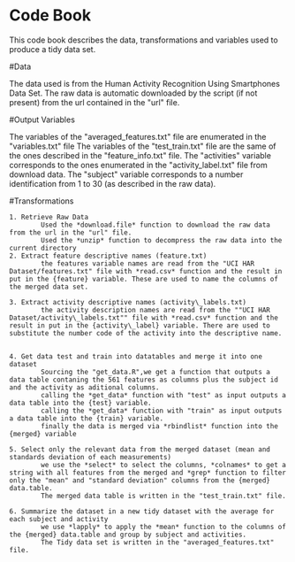 Code Book
=========
This code book describes the data, transformations and variables used to produce a tidy data set.

#Data

The data used is from the Human Activity Recognition Using Smartphones Data Set. The raw data is automatic downloaded by the script  (if not present) from the url contained in the "url" file.

#Output Variables

The variables of the  "averaged\_features.txt" file are enumerated in the "variables.txt" file
The variables of the  "test\_train.txt" file are the same of the ones described in the "feature\_info.txt" file.
The "activities"  variable corresponds to the ones enumerated in the "activity_label.txt" file from download data.
The "subject" variable corresponds to a number identification from 1 to 30 (as described in the raw data).

#Transformations

	1. Retrieve Raw Data
	        Used the *download.file* function to download the raw data from the url in the "url" file.
	        Used the *unzip* function to decompress the raw data into the current directory
	2. Extract feature descriptive names (feature.txt)
	        the features variable names are read from the "UCI HAR Dataset/features.txt" file with *read.csv* function and the result in put in the {feature} variable. These are used to name the columns of the merged data set.
	        
	3. Extract activity descriptive names (activity\_labels.txt)
	        the activity description names are read from the ""UCI HAR Dataset/activity\_labels.txt"" file with *read.csv* function and the result in put in the {activity\_label} variable. There are used to substitute the number code of the activity into the descriptive name.
	       
	        
	4. Get data test and train into datatables and merge it into one dataset
	        Sourcing the "get_data.R",we get a function that outputs a data table contaning the 561 features as columns plus the subject id and the activity as aditional columns.
	        calling the *get_data* function with "test" as input outputs a data table into the {test} variable.
	        calling the *get_data* function with "train" as input outputs a data table into the {train} variable.
	        finally the data is merged via *rbindlist* function into the {merged} variable
	        
	5. Select only the relevant data from the merged dataset (mean and standards deviation of each measurements)
	        we use the *select* to select the columns, *colnames* to get a string with all features from the merged and *grep* function to filter only the "mean" and "standard deviation" columns from the {merged} data.table.
	        The merged data table is written in the "test_train.txt" file.
	        
	6. Summarize the dataset in a new tidy dataset with the average for each subject and activity
	        we use *lapply* to apply the *mean* function to the columns of the {merged} data.table and group by subject and activities.
	        The Tidy data set is written in the "averaged_features.txt" file.